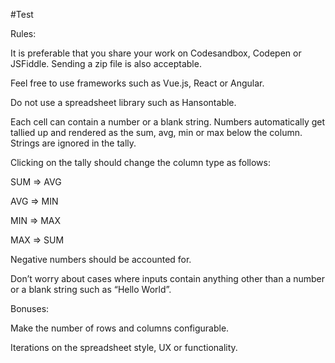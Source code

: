 #Test

Rules:

It is preferable that you share your work on Codesandbox, Codepen or JSFiddle. Sending a zip file is also acceptable.

Feel free to use frameworks such as Vue.js, React or Angular.

Do not use a spreadsheet library such as Hansontable.

Each cell can contain a number or a blank string. Numbers automatically get tallied up and rendered as the sum, avg, min or max below the column. Strings are ignored in the tally.

Clicking on the tally should change the column type as follows:

SUM => AVG

AVG => MIN

MIN => MAX

MAX => SUM

Negative numbers should be accounted for.

Don’t worry about cases where inputs contain anything other than a number or a blank string such as “Hello World”.


Bonuses:

Make the number of rows and columns configurable.

Iterations on the spreadsheet style, UX or functionality.